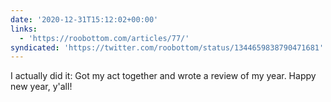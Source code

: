 ```yaml
---
date: '2020-12-31T15:12:02+00:00'
links:
  - 'https://roobottom.com/articles/77/'
syndicated: 'https://twitter.com/roobottom/status/1344659838790471681'
---
```

I actually did it: Got my act together and wrote a review of my year. Happy new year, y'all!

